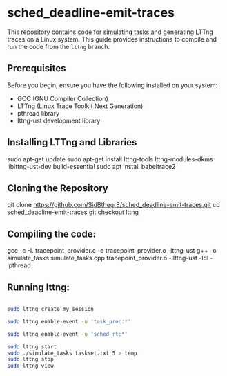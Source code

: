 # sched_deadline-emit-traces

This repository contains code for simulating tasks and generating LTTng traces on a Linux system. This guide provides instructions to compile and run the code from the `lttng` branch.

## Prerequisites

Before you begin, ensure you have the following installed on your system:
- GCC (GNU Compiler Collection)
- LTTng (Linux Trace Toolkit Next Generation)
- pthread library
- lttng-ust development library

## Installing LTTng and Libraries


sudo apt-get update
sudo apt-get install lttng-tools lttng-modules-dkms liblttng-ust-dev build-essential
sudo apt install babeltrace2

## Cloning the Repository

git clone https://github.com/SidBthegr8/sched_deadline-emit-traces.git
cd sched_deadline-emit-traces
git checkout lttng

## Compiling the code:

gcc  -c -I. tracepoint_provider.c -o tracepoint_provider.o -lttng-ust
g++ -o simulate_tasks simulate_tasks.cpp tracepoint_provider.o -llttng-ust -ldl -lpthread

## Running lttng:
```sh

sudo lttng create my_session

sudo lttng enable-event -u 'task_proc:*'

sudo lttng enable-event -u 'sched_rt:*'

sudo lttng start
sudo ./simulate_tasks taskset.txt 5 > temp
sudo lttng stop
sudo lttng view
